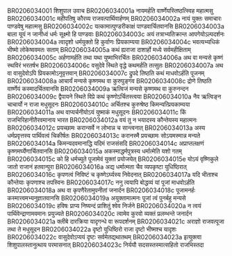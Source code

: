 BR0206034001	शिशुपाल उवाच
BR0206034001a	नायमर्हति वार्ष्णेयस्तिष्ठत्स्विह महात्मसु
BR0206034001c	महीपतिषु कौरव्य राजवत्पार्थिवार्हणम्
BR0206034002a	नायं युक्तः समाचारः पाण्डवेषु महात्मसु
BR0206034002c	यत्कामात्पुण्डरीकाक्षं पाण्डवार्चितवानसि
BR0206034003a	बाला यूयं न जानीध्वं धर्मः सूक्ष्मो हि पाण्डवाः
BR0206034003c	अयं तत्राभ्यतिक्रान्त आपगेयोऽल्पदर्शनः
BR0206034004a	त्वादृशो धर्मयुक्तो हि कुर्वाणः प्रियकाम्यया
BR0206034004c	भवत्यभ्यधिकं भीष्मो लोकेष्ववमतः सताम्
BR0206034005a	कथं ह्यराजा दाशार्हो मध्ये सर्वमहीक्षिताम्
BR0206034005c	अर्हणामर्हति तथा यथा युष्माभिरर्चितः
BR0206034006a	अथ वा मन्यसे कृष्णं स्थविरं भरतर्षभ
BR0206034006c	वसुदेवे स्थिते वृद्धे कथमर्हति तत्सुतः
BR0206034007a	अथ वा वासुदेवोऽपि प्रियकामोऽनुवृत्तवान्
BR0206034007c	द्रुपदे तिष्ठति कथं माधवोऽर्हति पूजनम्
BR0206034008a	आचार्यं मन्यसे कृष्णमथ वा कुरुपुङ्गव
BR0206034008c	द्रोणे तिष्ठति वार्ष्णेयं कस्मादर्चितवानसि
BR0206034009a	ऋत्विजं मन्यसे कृष्णमथ वा कुरुनन्दन
BR0206034009c	द्वैपायने स्थिते विप्रे कथं कृष्णोऽर्चितस्त्वया
BR0206034010a	नैव ऋत्विङ्न चाचार्यो न राजा मधुसूदनः
BR0206034010c	अर्चितश्च कुरुश्रेष्ठ किमन्यत्प्रियकाम्यया
BR0206034011a	अथ वाप्यर्चनीयोऽयं युष्माकं मधुसूदनः
BR0206034011c	किं राजभिरिहानीतैरवमानाय भारत
BR0206034012a	वयं तु न भयादस्य कौन्तेयस्य महात्मनः
BR0206034012c	प्रयच्छामः करान्सर्वे न लोभान्न च सान्त्वनात्
BR0206034013a	अस्य धर्मप्रवृत्तस्य पार्थिवत्वं चिकीर्षतः
BR0206034013c	करानस्मै प्रयच्छामः सोऽयमस्मान्न मन्यते
BR0206034014a	किमन्यदवमानाद्धि यदिमं राजसंसदि
BR0206034014c	अप्राप्तलक्षणं कृष्णमर्घ्येणार्चितवानसि
BR0206034015a	अकस्माद्धर्मपुत्रस्य धर्मात्मेति यशो गतम्
BR0206034015c	को हि धर्मच्युते पूजामेवं युक्तां प्रयोजयेत्
BR0206034015e	योऽयं वृष्णिकुले जातो राजानं हतवान्पुरा
BR0206034016a	अद्य धर्मात्मता चैव व्यपकृष्टा युधिष्ठिरात्
BR0206034016c	कृपणत्वं निविष्टं च कृष्णेऽर्घ्यस्य निवेदनात्
BR0206034017a	यदि भीताश्च कौन्तेयाः कृपणाश्च तपस्विनः
BR0206034017c	ननु त्वयापि बोद्धव्यं यां पूजां माधवोऽर्हति
BR0206034018a	अथ वा कृपणैरेतामुपनीतां जनार्दन
BR0206034018c	पूजामनर्हः कस्मात्त्वमभ्यनुज्ञातवानसि
BR0206034019a	अयुक्तामात्मनः पूजां त्वं पुनर्बहु मन्यसे
BR0206034019c	हविषः प्राप्य निष्यन्दं प्राशितुं श्वेव निर्जने
BR0206034020a	न त्वयं पार्थिवेन्द्राणामवमानः प्रयुज्यते
BR0206034020c	त्वामेव कुरवो व्यक्तं प्रलम्भन्ते जनार्दन
BR0206034021a	क्लीबे दारक्रिया यादृगन्धे वा रूपदर्शनम्
BR0206034021c	अराज्ञो राजवत्पूजा तथा ते मधुसूदन
BR0206034022a	दृष्टो युधिष्ठिरो राजा दृष्टो भीष्मश्च यादृशः
BR0206034022c	वासुदेवोऽप्ययं दृष्टः सर्वमेतद्यथातथम्
BR0206034023a	इत्युक्त्वा शिशुपालस्तानुत्थाय परमासनात्
BR0206034023c	निर्ययौ सदसस्तस्मात्सहितो राजभिस्तदा
